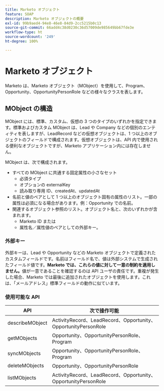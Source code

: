 ```yaml
---
title: Marketo オブジェクト
feature: SOAP
description: Marketo オブジェクトの概要
exl-id: 99b9aed4-94e8-46e8-84d9-2cc5215b0c13
source-git-commit: 66add4c38d0230c36d57009de985649bb67fde3e
workflow-type: ht
source-wordcount: '249'
ht-degree: 100%

---
```


# Marketo オブジェクト

Marketo は、Marketo オブジェクト（MObject）を使用して、Program、Opportunity、OpportunityPersonRole などの様々なクラスを表します。

## MObject の構造

MObject には、標準、カスタム、仮想の 3 つのタイプのいずれかを指定できます。標準およびカスタム MObject は、Lead や Company などの個別のエンティティを表しますが、LeadRecord などの仮想オブジェクトは、1 つ以上のオブジェクトのフィールドで構成されます。仮想オブジェクトは、API 内で使用される便利なオブジェクトですが、Marketo アプリケーション内には存在しません。

MObject は、次で構成されます。

- すべての MObject に共通する固定属性の小さなセット
   - 必須タイプ
   - オプションの externalKey
   - 読み取り専用 ID、createdAt、updatedAt
- 名前と値のペアとして 1 つ以上のオブジェクト固有の属性のリスト。一部の属性は必須になる場合があります。例：Opportunity での名前。
- 関連するオブジェクト参照のリスト。オブジェクト名と、次のいずれかが含まれます。
   - Marketo ID または
   - 属性名／属性値のペアとしての外部キー。

### 外部キー

外部キーは、Lead や Opportunity などの Marketo オブジェクトで定義されたカスタムフィールドです。名前はフィールド名で、値は外部システムで生成されたフィールド値です。**Marketo では、これらの値に対して一意の制約を適用しません。**&#x200B;値が一意であることを確認するのは API ユーザの責任です。重複が発生した場合、Marketo では最後に追加されたオブジェクトを使用します。これは、「メールアドレス」標準フィールドの動作に似ています。

### 使用可能な API

| API | 次で操作可能 |
|---|---|
| describeMObject | ActivityRecord、LeadRecord、Opportunity、OpportunityPersonRole |
| getMObjects | Opportunity、OpportunityPersonRole、Program |
| syncMObjects | Opportunity、OpportunityPersonRole、Program |
| deleteMObjects | Opportunity、OpportunityPersonRole |
| listMObjects | ActivityRecord、LeadRecord、Opportunity、OpportunityPersonRole |
